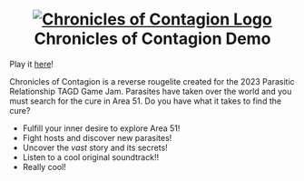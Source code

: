 <h1 align="center">
  <a href="https://pineapple120.itch.io/chronicles-of-contagion?secret=K2j7BsIASeyalQXkgQ5dsYHrIMo">
    <img src="https://i.ibb.co/4KbNWb4/Title-Front.png" alt="Chronicles of Contagion Logo">
  </a>
  <br>
  Chronicles of Contagion Demo
</h1>

Play it [here](https://pineapple120.itch.io/chronicles-of-contagion?secret=K2j7BsIASeyalQXkgQ5dsYHrIMo)!

Chronicles of Contagion is a reverse rougelite created for the 2023 Parasitic Relationship TAGD Game Jam. Parasites have taken over the world and you must search for the cure in Area 51. Do you have what it takes to find the cure?

- Fulfill your inner desire to explore Area 51!
- Fight hosts and discover new parasites!
- Uncover the *vast* story and its secrets!
- Listen to a cool original soundtrack!!
- Really cool!
